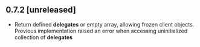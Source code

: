 ## 0.7.2 [unreleased]

- Return defined __delegates__ or empty array, allowing frozen client objects.
  Previous implementation raised an error when accessing uninitialized collection
  of __delegates__
